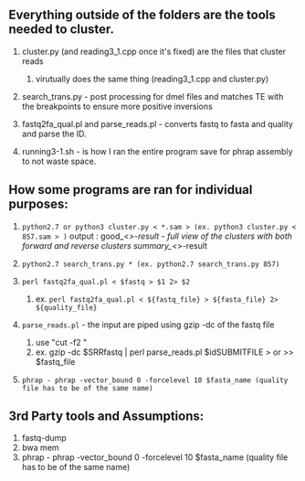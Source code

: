 ## Everything outside of the folders are the tools needed to cluster. 
1. cluster.py (and reading3_1.cpp once it's fixed) are the files that cluster reads
    
    1. virutually does the same thing (reading3_1.cpp and cluster.py)

2. search_trans.py - post processing for dmel files and matches TE with the breakpoints to ensure more positive inversions

3. fastq2fa_qual.pl and parse_reads.pl - converts fastq to fasta and quality and parse the ID. 

4. running3-1.sh - is how I ran the entire program save for phrap assembly to not waste space. 

## How some programs are ran for individual purposes: 

1. ```python2.7 or python3 cluster.py < *.sam > (ex. python3 cluster.py < 857.sam > )```
   output : good_<*>-result - full view of the clusters with both forward and reverse clusters 
            summary_<*>-result 

2. ```python2.7 search_trans.py * (ex. python2.7 search_trans.py 857)``` 

3. ```perl fastq2fa_qual.pl < $fastq > $1 2> $2``` 
    1.  ex. ```perl fastq2fa_qual.pl < ${fastq_file} > ${fasta_file} 2> ${quality_file}```

4. ```parse_reads.pl```  - the input are piped using gzip -dc of the fastq file 
    1.  use "cut -f2 <target-id-set>" 
    2.  ex. gzip -dc $SRRfastq | perl parse_reads.pl $idSUBMITFILE > or >> $fastq_file 

5. ```phrap - phrap -vector_bound 0 -forcelevel 10 $fasta_name (quality file has to be of the same name)``` 



## 3rd Party tools and Assumptions: 
1. fastq-dump 
2. bwa mem
3. phrap - phrap -vector_bound 0 -forcelevel 10 $fasta_name (quality file has to be of the same name) 
